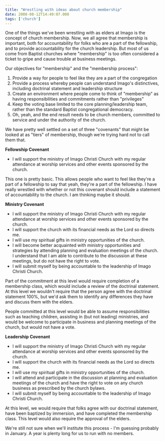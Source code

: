 ```yaml
---
title: "Wrestling with ideas about church membership"
date: 2008-08-12T14:49:07.000
tags: ['church']
---
```


One of the things we've been wrestling with as elders at Imago is the concept of church membership. Now, we all agree that membership is important, both for accountability for folks who are a part of the fellowship, and to provide accountability for the church leadership. But most of us come from Baptist churches where "membership" is too often considered a ticket to gripe and cause trouble at business meetings.

Our objectives for "membership" and the "membership process":

1. Provide a way for people to feel like they are a part of the congregation
2. Provide a process whereby people can understand Imago's distinctives, including doctrinal statement and leadership structure
3. Create an environment where people come to think of "membership" as having responsibilities and commitments rather than "privileges"
4. Keep the voting base limited to the core planning/leadership team, rather than the standard Baptist congregational democracy.
5. Oh, yeah, and the end result needs to be church members, committed to service and under the authority of the church.

We have pretty well settled on a set of three "covenants" that might be looked at as "tiers" of membership, though we're trying hard not to call them that.

**Fellowship Covenant**

- I will support the ministry of Imago Christi Church with my regular attendance at worship services and other events sponsored by the church.

This one is pretty basic. This allows people who want to feel like they're a part of a fellowship to say that yeah, they're a part of the fellowship. I have really wrestled with whether or not this covenant should include a statement of accountability to the church. I am thinking maybe it should.

**Ministry Covenant**

- I will support the ministry of Imago Christi Church with my regular attendance at worship services and other events sponsored by the church.
- I will support the church with its financial needs as the Lord so directs me.
- I will use my spiritual gifts in ministry opportunities of the church.
- I will become better acquainted with ministry opportunities and strategies by attending planning and evaluation meetings of the church. I understand that I am able to contribute to the discussion at these meetings, but do not have the right to vote.
- I will submit myself by being accountable to the leadership of Imago Christi Church.

Part of the commitment at this level would require completion of a membership class, which would include a review of the doctrinal statement. At this level we wouldn't require that the person agree with the doctrinal statement 100%, but we'd ask them to identify any differences they have and discuss them with the elders.

People committed at this level would be able to assume responsibilities such as teaching children, assisting in (but not leading) ministries, and would be welcome to participate in business and planning meetings of the church, but would not have a vote.

**Leadership Covenant**

- I will support the ministry of Imago Christi Church with my regular attendance at worship services and other events sponsored by the church.
- I will support the church with its financial needs as the Lord so directs me.
- I will use my spiritual gifts in ministry opportunities of the church.
- I will attend and participate in the discussion at planning and evaluation meetings of the church and have the right to vote on any church business as prescribed by the church bylaws.
- I will submit myself by being accountable to the leadership of Imago Christi Church.

At this level, we would require that folks agree with our doctrinal statement, have been baptized by immersion, and have completed the membership class. This level would also require the approval of the elders.

We're still not sure when we'll institute this process - I'm guessing probably in January. A year is plenty long for us to run with no members.
